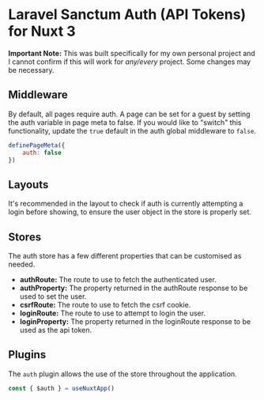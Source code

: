 # Laravel Sanctum Auth (API Tokens) for Nuxt 3

**Important Note:** This was built specifically for my own personal project and I cannot confirm if this will work for *any/every* project. Some changes may be necessary.

## Middleware
By default, all pages require auth. A page can be set for a guest by setting the auth variable in page meta to false. If you would like to "switch" this functionality, update the `true` default in the auth global middleware to `false`.
```js
definePageMeta({
    auth: false
})
```

## Layouts
It's recommended in the layout to check if auth is currently attempting a login before showing, to ensure the user object in the store is properly set.

## Stores
The auth store has a few different properties that can be customised as needed.
* **authRoute:** The route to use to fetch the authenticated user.
* **authProperty:** The property returned in the authRoute response to be used to set the user.
* **csrfRoute:** The route to use to fetch the csrf cookie.
* **loginRoute:** The route to use to attempt to login the user.
* **loginProperty:** The property returned in the loginRoute response to be used as the api token.

## Plugins
The `auth` plugin allows the use of the store throughout the application.
```js
const { $auth } = useNuxtApp()
```
